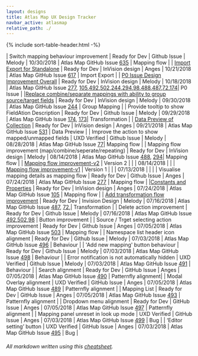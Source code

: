 ```yaml
---
layout: designs
title: Atlas Map UX Design Tracker
navbar_active: atlasmap
relative_path: ./
---
```


{% include sort-table-header.html -%}

| Switch mapping behaviour improvement | Ready for Dev | Github Issue | Melody | 10/30/2018  | Atlas Map GitHub Issue [635](https://github.com/atlasmap/atlasmap/issues/635) | Mapping flow |
| [Import Export for Standalone](https://redhat.invisionapp.com/share/PYOQV7PRF7W#/327355259_Import-Export1) | Ready for Dev | InVision design | Anges | 10/21/2018  | Atlas Map GitHub Issue [617](https://github.com/atlasmap/atlasmap/issues/617) | Import Export |
| [P0 Issue Design Improvement Overall](https://redhat.invisionapp.com/share/JGONC184ESN#/screens/326317603) | Ready for Dev | InVision design | Melody | 10/18/2018  | Atlas Map GitHub Issue [277](https://github.com/atlasmap/atlasmap/issues/277), [105](https://github.com/atlasmap/atlasmap/issues/105),[492](https://github.com/atlasmap/atlasmap/issues/492),[502](https://github.com/atlasmap/atlasmap/issues/502),[244](https://github.com/atlasmap/atlasmap/issues/244),[294](https://github.com/atlasmap/atlasmap/issues/294),[98](https://github.com/atlasmap/atlasmap/issues/98),[488](https://github.com/atlasmap/atlasmap/issues/488),[487](https://github.com/atlasmap/atlasmap/issues/487),[72](https://github.com/atlasmap/atlasmap/issues/72),[174](https://github.com/atlasmap/atlasmap/issues/174)| P0 Issue |
|[Replace combine/separate mappings with ability to group source/target fields](https://redhat.invisionapp.com/share/W2O9AZS8Y4G#/322055150_Design-Change1) | Ready for Dev | InVision design | Melody | 09/30/2018  | Atlas Map GitHub Issue [244](https://github.com/atlasmap/atlasmap/issues/244) | Group Mapping |
| Provide tooltip to show FieldAtion Description | Ready for Dev | Github Issue | Melody | 09/29/2018  | Atlas Map GitHub Issue [174](https://github.com/atlasmap/atlasmap/issues/174), [173](https://github.com/atlasmap/atlasmap/issues/173)| Transformation |
| [Data Preview of Collection](https://redhat.invisionapp.com/share/W4N2PN7JNV7#/321255058_Data_Prevew_Of_Collection) | Ready for Dev | InVision design | Anges | 09/21/2018  | Atlas Map GitHub Issue [531](https://github.com/atlasmap/atlasmap/issues/531) | Data Preview |
| Improve the action to show mapped/unmapped fields | UXD Verified | Github Issue | Melody | 08/28/2018  | Atlas Map GitHub Issue [77](https://github.com/atlasmap/atlasmap/issues/77)| Mapping flow |
| Mapping flow improvement (map/combine/seperate/repeating) | Ready for Dev  | InVision design | Melody | 08/14/2018  | Atlas Map GitHub Issue [488](https://github.com/atlasmap/atlasmap/issues/488), [294](https://github.com/atlasmap/atlasmap/issues/294)| Mapping flow |
| [Mapping flow improvement-v2](https://redhat.invisionapp.com/share/7RNJ944PFH9#/314527595_Mappingflow1) | Version 2 | | | 08/14/2018 |  |
| [Mapping flow improvement-v1](https://redhat.invisionapp.com/share/45NC8K8E69K#/314721090_Mappingflow) | Version 1 | | | 07/13/2018 |  | |
| Visualise mapping details as mapping flow | Ready for Dev | Github Issue | Anges | 07/24/2018  | Atlas Map GitHub Issue [277](https://github.com/atlasmap/atlasmap/issues/277) | Mapping flow |
|[Constants and Properties](https://redhat.invisionapp.com/share/KHN4L5JNE5R) | Ready for Dev | InVision design | Anges | 07/24/2018  | Atlas Map GitHub Issue [105](https://github.com/atlasmap/atlasmap/issues/105) | Mapping flow |
| [Add transformation flow improvement](https://redhat.invisionapp.com/share/BQMZW7N8CJV#/screens/309112230) | Ready for Dev | Invision Design | Melody | 07/16/2018  | Atlas Map GitHub Issue [487](https://github.com/atlasmap/atlasmap/issues/487), [72](https://github.com/atlasmap/atlasmap/issues/72),| Transformation |
| Delete action improvement | Ready for Dev | Github Issue | Melody | 07/16/2018  | Atlas Map GitHub Issue [492](https://github.com/atlasmap/atlasmap/issues/492),[502](https://github.com/atlasmap/atlasmap/issues/502),[98](https://github.com/atlasmap/atlasmap/issues/98) | Button improvement |
| Source / Trget selecting action improvement | Ready for Dev | Github Issue | Anges | 07/05/2018  | Atlas Map GitHub Issue [503](https://github.com/atlasmap/atlasmap/issues/503) | Mapping flow |
| Namespace list header icon alignment | Ready for Dev | Github Issue | Melody | 07/03/2018  | Atlas Map GitHub Issue [496](https://github.com/atlasmap/atlasmap/issues/496) | Behaviour |
| 'Add new mapping' button behaviour | Ready for Dev | Github Issue | Melody | 07/03/2018  | Atlas Map GitHub Issue [498](https://github.com/atlasmap/atlasmap/issues/498) | Behaviour |
| Error notification is not automatically hidden | UXD Verified | Github Issue | Melody | 07/03/2018  | Atlas Map GitHub Issue [491](https://github.com/atlasmap/atlasmap/issues/491) | Behaviour |
| Search alignment | Ready for Dev  | GitHub Issue | Anges | 07/05/2018  | Atlas Map GitHub Issue [490](https://github.com/atlasmap/atlasmap/issues/490) | Patternfly alignment|
| Modal Overlay alignment | UXD Verified | GitHub Issue | Anges | 07/05/2018  | Atlas Map GitHub Issue [489](https://github.com/atlasmap/atlasmap/issues/489) | Patternfly alignment |
| Mapping List | Ready for Dev | GitHub Issue | Anges | 07/05/2018  | Atlas Map GitHub Issue [493](https://github.com/atlasmap/atlasmap/issues/493) | Patternfly alignment |
| Dropdown menu alignment  | Ready for Dev | GitHub Issue | Anges | 07/05/2018  | Atlas Map GitHub Issue [497](https://github.com/atlasmap/atlasmap/issues/497) | Patternfly alignment |
| Mapping panel unreset in look up mode | UXD Verified | GitHub Issue | Anges | 07/03/2018  | Atlas Map GitHub Issue [499](https://github.com/atlasmap/atlasmap/issues/499) | Bug |
| ‘Editor setting’ button | UXD Verified | GitHub Issue | Anges | 07/03/2018  | Atlas Map GitHub Issue [495](https://github.com/atlasmap/atlasmap/issues/495) | Bug |


###### All markdown written using this [cheatsheet](https://github.com/adam-p/markdown-here/wiki/Markdown-Cheatsheet).
